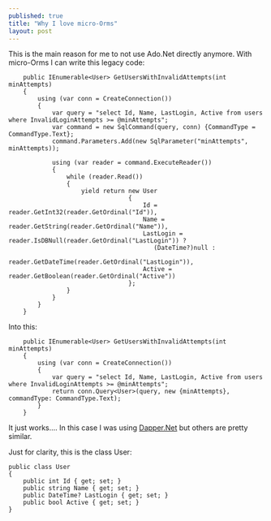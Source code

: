 ```yaml
---
published: true
title: "Why I love micro-Orms"
layout: post
---
```


This is the main reason for me to not use Ado.Net directly anymore. With micro-Orms I can write this legacy code:

        public IEnumerable<User> GetUsersWithInvalidAttempts(int minAttempts)
        {
            using (var conn = CreateConnection())
            {
                var query = "select Id, Name, LastLogin, Active from users where InvalidLoginAttempts >= @minAttempts";
                var command = new SqlCommand(query, conn) {CommandType = CommandType.Text};
                command.Parameters.Add(new SqlParameter("minAttempts", minAttempts));

                using (var reader = command.ExecuteReader())
                {
                    while (reader.Read())
                    {
                        yield return new User
                                     {
                                         Id = reader.GetInt32(reader.GetOrdinal("Id")),
                                         Name = reader.GetString(reader.GetOrdinal("Name")),
                                         LastLogin = reader.IsDBNull(reader.GetOrdinal("LastLogin")) ? 
                                            (DateTime?)null : 
                                            reader.GetDateTime(reader.GetOrdinal("LastLogin")),
                                         Active = reader.GetBoolean(reader.GetOrdinal("Active"))
                                     };
                    }
                }
            }
        }


Into this:

        public IEnumerable<User> GetUsersWithInvalidAttempts(int minAttempts)
        {
            using (var conn = CreateConnection())
            {
                var query = "select Id, Name, LastLogin, Active from users where InvalidLoginAttempts >= @minAttempts";
                return conn.Query<User>(query, new {minAttempts}, commandType: CommandType.Text);
            }
        }
        
It just works.... 
In this case I was using [Dapper.Net](https://github.com/StackExchange/dapper-dot-net) but others are pretty similar.

Just for clarity, this is the class User:

    public class User
    {
        public int Id { get; set; }
        public string Name { get; set; }
        public DateTime? LastLogin { get; set; }
        public bool Active { get; set; }
    }